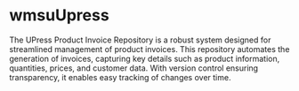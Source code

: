 # wmsuUpress
The UPress Product Invoice Repository is a robust system designed for streamlined management of product invoices. This repository automates the generation of invoices, capturing key details such as product information, quantities, prices, and customer data. With version control ensuring transparency, it enables easy tracking of changes over time.

